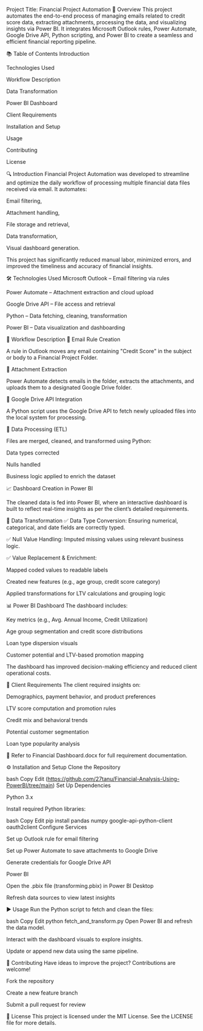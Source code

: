 Project Title: Financial Project Automation
🧾 Overview
This project automates the end-to-end process of managing emails related to credit score data, extracting attachments, processing the data, and visualizing insights via Power BI. It integrates Microsoft Outlook rules, Power Automate, Google Drive API, Python scripting, and Power BI to create a seamless and efficient financial reporting pipeline.

📚 Table of Contents
Introduction

Technologies Used

Workflow Description

Data Transformation

Power BI Dashboard

Client Requirements

Installation and Setup

Usage

Contributing

License

🔍 Introduction
Financial Project Automation was developed to streamline and optimize the daily workflow of processing multiple financial data files received via email. It automates:

Email filtering,

Attachment handling,

File storage and retrieval,

Data transformation,

Visual dashboard generation.

This project has significantly reduced manual labor, minimized errors, and improved the timeliness and accuracy of financial insights.

🛠 Technologies Used
Microsoft Outlook – Email filtering via rules

Power Automate – Attachment extraction and cloud upload

Google Drive API – File access and retrieval

Python – Data fetching, cleaning, transformation

Power BI – Data visualization and dashboarding

🔄 Workflow Description
📧 Email Rule Creation

A rule in Outlook moves any email containing "Credit Score" in the subject or body to a Financial Project Folder.

📂 Attachment Extraction

Power Automate detects emails in the folder, extracts the attachments, and uploads them to a designated Google Drive folder.

🔗 Google Drive API Integration

A Python script uses the Google Drive API to fetch newly uploaded files into the local system for processing.

🧹 Data Processing (ETL)

Files are merged, cleaned, and transformed using Python:

Data types corrected

Nulls handled

Business logic applied to enrich the dataset

📈 Dashboard Creation in Power BI

The cleaned data is fed into Power BI, where an interactive dashboard is built to reflect real-time insights as per the client’s detailed requirements.

🧼 Data Transformation
✅ Data Type Conversion: Ensuring numerical, categorical, and date fields are correctly typed.

✅ Null Value Handling: Imputed missing values using relevant business logic.

✅ Value Replacement & Enrichment:

Mapped coded values to readable labels

Created new features (e.g., age group, credit score category)

Applied transformations for LTV calculations and grouping logic

📊 Power BI Dashboard
The dashboard includes:

Key metrics (e.g., Avg. Annual Income, Credit Utilization)

Age group segmentation and credit score distributions

Loan type dispersion visuals

Customer potential and LTV-based promotion mapping

The dashboard has improved decision-making efficiency and reduced client operational costs.

🧾 Client Requirements
The client required insights on:

Demographics, payment behavior, and product preferences

LTV score computation and promotion rules

Credit mix and behavioral trends

Potential customer segmentation

Loan type popularity analysis

📄 Refer to Financial Dashboard.docx for full requirement documentation.

⚙️ Installation and Setup
Clone the Repository

bash
Copy
Edit
(https://github.com/27tanu/Financial-Analysis-Using-PowerBI/tree/main)
Set Up Dependencies

Python 3.x

Install required Python libraries:

bash
Copy
Edit
pip install pandas numpy google-api-python-client oauth2client
Configure Services

Set up Outlook rule for email filtering

Set up Power Automate to save attachments to Google Drive

Generate credentials for Google Drive API

Power BI

Open the .pbix file (transforming.pbix) in Power BI Desktop

Refresh data sources to view latest insights

▶️ Usage
Run the Python script to fetch and clean the files:

bash
Copy
Edit
python fetch_and_transform.py
Open Power BI and refresh the data model.

Interact with the dashboard visuals to explore insights.

Update or append new data using the same pipeline.

🤝 Contributing
Have ideas to improve the project? Contributions are welcome!

Fork the repository

Create a new feature branch

Submit a pull request for review

📄 License
This project is licensed under the MIT License.
See the LICENSE file for more details.


